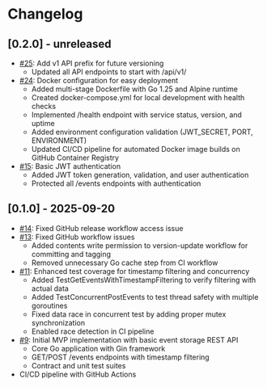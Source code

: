 # Changelog

## [0.2.0] - unreleased
- [#25](https://github.com/kwila-cloud/simple-sync/pull/25): Add v1 API prefix for future versioning
  - Updated all API endpoints to start with /api/v1/
- [#24](https://github.com/kwila-cloud/simple-sync/pull/24): Docker configuration for easy deployment
  - Added multi-stage Dockerfile with Go 1.25 and Alpine runtime
  - Created docker-compose.yml for local development with health checks
  - Implemented /health endpoint with service status, version, and uptime
  - Added environment configuration validation (JWT_SECRET, PORT, ENVIRONMENT)
  - Updated CI/CD pipeline for automated Docker image builds on GitHub Container Registry
- [#15](https://github.com/kwila-cloud/simple-sync/pull/15): Basic JWT authentication
  - Added JWT token generation, validation, and user authentication
  - Protected all /events endpoints with authentication

## [0.1.0] - 2025-09-20
- [#14](https://github.com/kwila-cloud/simple-sync/pull/14): Fixed GitHub release workflow access issue
- [#13](https://github.com/kwila-cloud/simple-sync/pull/13): Fixed GitHub workflow issues
  - Added contents write permission to version-update workflow for committing and tagging
  - Removed unnecessary Go cache step from CI workflow
- [#11](https://github.com/kwila-cloud/simple-sync/pull/11): Enhanced test coverage for timestamp filtering and concurrency
  - Added TestGetEventsWithTimestampFiltering to verify filtering with actual data
  - Added TestConcurrentPostEvents to test thread safety with multiple goroutines
  - Fixed data race in concurrent test by adding proper mutex synchronization
  - Enabled race detection in CI pipeline
- [#9](https://github.com/kwila-cloud/simple-sync/pull/9): Initial MVP implementation with basic event storage REST API
  - Core Go application with Gin framework
  - GET/POST /events endpoints with timestamp filtering
  - Contract and unit test suites
 - CI/CD pipeline with GitHub Actions
